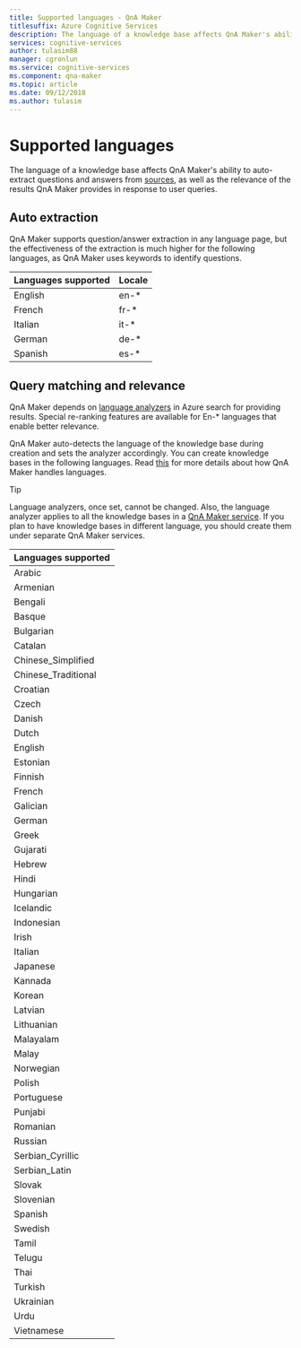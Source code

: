 ```yaml
---
title: Supported languages - QnA Maker 
titlesuffix: Azure Cognitive Services 
description: The language of a knowledge base affects QnA Maker's ability to auto-extract questions and answers from sources, as well as the relevance of the results QnA Maker provides in response to user queries.
services: cognitive-services
author: tulasim88
manager: cgronlun
ms.service: cognitive-services
ms.component: qna-maker
ms.topic: article
ms.date: 09/12/2018
ms.author: tulasim
---
```

# Supported languages

The language of a knowledge base affects QnA Maker's ability to auto-extract questions and answers from [sources](../Concepts/data-sources-supported.md), as well as the relevance of the results QnA Maker provides in response to user queries.

## Auto extraction
QnA Maker supports question/answer extraction in any language page, but the effectiveness of the extraction is much higher for the following languages, as QnA Maker uses keywords to identify questions.

|Languages supported| Locale|
|-----|----|
|English|en-*|
|French|fr-*|
|Italian|it-*|
|German|de-*|
|Spanish|es-*|

## Query matching and relevance
QnA Maker depends on [language analyzers](https://docs.microsoft.com/rest/api/searchservice/language-support) in Azure search for providing results. Special re-ranking features are available for En-* languages that enable better relevance.

QnA Maker auto-detects the language of the knowledge base during creation and sets the analyzer accordingly. You can create knowledge bases in the following languages. Read [this](../How-To/language-knowledge-base.md) for more details about how QnA Maker handles languages.


> [!Tip]
> Language analyzers, once set, cannot be changed. Also, the language analyzer applies to all the knowledge bases in a [QnA Maker service](../How-To/set-up-qnamaker-service-azure.md). If you plan to have knowledge bases in different language, you should create them under separate QnA Maker services.

|Languages supported|
|-----|
|Arabic|
|Armenian|,
Bengali|
|Basque|
|Bulgarian|
|Catalan|
|Chinese_Simplified|
|Chinese_Traditional|
|Croatian|
|Czech|
|Danish|
|Dutch|
|English|
|Estonian|
|Finnish|
|French|
|Galician|
|German|
|Greek|
|Gujarati|
|Hebrew|
|Hindi|
|Hungarian|
|Icelandic|
|Indonesian|
|Irish|
|Italian|
|Japanese|
|Kannada|
|Korean|
|Latvian|
|Lithuanian|
|Malayalam|
|Malay|
|Norwegian|
|Polish|
|Portuguese|
|Punjabi|
|Romanian|
|Russian|
|Serbian_Cyrillic|
|Serbian_Latin|
|Slovak|
|Slovenian|
|Spanish|
|Swedish|
|Tamil|
|Telugu|
|Thai|
|Turkish|
|Ukrainian|
|Urdu|
|Vietnamese|
